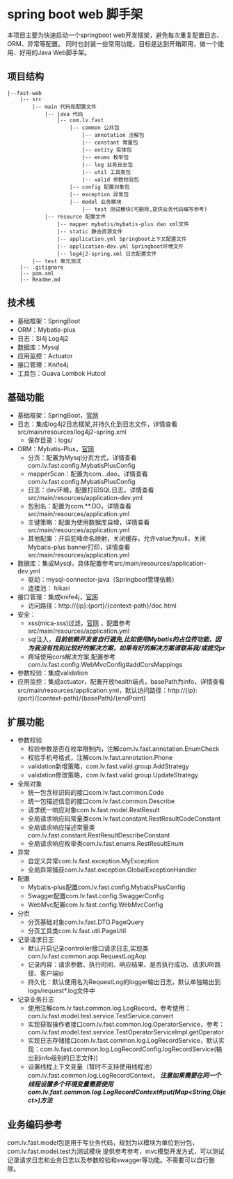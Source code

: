 # spring boot web 脚手架
本项目主要为快速启动一个springboot web开发框架，避免每次重复配置日志、ORM、异常等配置。
同时也封装一些常用功能，目标是达到开箱即用，做一个能用、好用的Java Web脚手架。
## 项目结构
```
|--fast-web  
    |-- src  
        |-- main 代码和配置文件  
            |-- java 代码  
                |-- com.lv.fast  
                    |-- common 公共包
                        |-- annotation 注解包  
                        |-- constant 常量包  
                        |-- entity 实体包  
                        |-- enums 枚举包
                        |-- log 业务日志包  
                        |-- util 工具类包  
                        |-- valid 参数校验包  
                    |-- config 配置对象包  
                    |-- exception 异常包  
                    |-- model 业务模块
                        |-- test 测试模块(可删除,提供业务代码编写参考)
            |-- resource 配置文件  
                |-- mapper mybatis/mybatis-plus dao xml文件  
                |-- static 静态资源文件  
                |-- application.yml Springboot上下文配置文件  
                |-- application-dev.yml Springboot环境文件  
                |-- log4j2-spring.xml 日志配置文件  
        |-- test 单元测试  
    |-- .gitignore  
    |-- pom.xml  
    |-- Readme.md
```
## 技术桟
- 基础框架：SpringBoot
- ORM：Mybatis-plus
- 日志：Sl4j Log4j2
- 数据库：Mysql
- 应用监控：Actuator
- 接口管理：Knife4j
- 工具包：Guava Lombok Hutool
## 基础功能
- 基础框架：SpringBoot，[官网](https://spring.io/projects/spring-boot)
- 日志：集成log4j2日志框架,并持久化到日志文件，详情查看src/main/resources/log4j2-spring.xml
  - 保存目录：logs/
- ORM：Mybatis-Plus，[官网](https://mp.baomidou.com/)
  - 分页：配置为Mysql分页方式，详情查看com.lv.fast.config.MybatisPlusConfig
  - mapperScan：配置为com.*.*.dao，详情查看com.lv.fast.config.MybatisPlusConfig
  - 日志：dev环境，配置打印SQL日志，详情查看src/main/resources/application-dev.yml
  - 包别名：配置为com.**.DO，详情查看src/main/resources/application.yml
  - 主键策略：配置为使用数据库自增，详情查看src/main/resources/application.yml
  - 其他配置：开启驼峰命名映射，关闭缓存，允许value为null，关闭Mybatis-plus banner打印，详情查看src/main/resources/application.yml
- 数据库：集成Mysql，具体配置参考src/main/resources/application-dev.yml
  - 驱动：mysql-connector-java（Springboot管理依赖）
  - 连接池： hikari
- 接口管理：集成knife4j，[官网](https://doc.xiaominfo.com/)
  - 访问路径：http://{ip}:{port}/{context-path}/doc.html
- 安全：
  - xss(mica-xss)过滤，[官网](https://gitee.com/596392912/mica/tree/master/mica-xss) ，配置参考src/main/resources/application.yml
  - sql注入，***目前依赖开发者自行避免,比如使用Mybatis的占位符功能，因为我没有找到比较好的解决方案，如果有好的解决方案请联系我/或提交pr***
  - 跨域使用cors解决方案,配置参考com.lv.fast.config.WebMvcConfig#addCorsMappings
- 参数校验：集成validation
- 应用监控：集成actuator，配置开放health端点，basePath为info，详情查看src/main/resources/application.yml，默认访问路径：http://{ip}:{port}/{context-path}/{basePath}/{endPoint}
## 扩展功能
  - 参数校验
    - 校验参数是否在枚举限制内，注解com.lv.fast.annotation.EnumCheck
    - 校验手机号格式，注解com.lv.fast.annotation.Phone
    - validation新增策略，com.lv.fast.valid.group.AddStrategy
    - validation修改策略，com.lv.fast.valid.group.UpdateStrategy
  - 全局对象
    - 统一包含标识码的接口com.lv.fast.common.Code
    - 统一包描述信息的接口com.lv.fast.common.Describe
    - 请求统一响应对象com.lv.fast.model.RestResult
    - 全局请求响应码常量类com.lv.fast.constant.RestResultCodeConstant
    - 全局请求响应描述常量类com.lv.fast.constant.RestResultDescribeConstant
    - 全局请求响应枚举类com.lv.fast.enums.RestResultEnum
  - 异常
    - 自定义异常com.lv.fast.exception.MyException
    - 全局异常捕获com.lv.fast.exception.GlobalExceptionHandler
  - 配置
    - Mybatis-plus配置com.lv.fast.config.MybatisPlusConfig
    - Swagger配置com.lv.fast.config.SwaggerConfig
    - WebMvc配置com.lv.fast.config.WebMvcConfig
  - 分页
    - 分页基础对象com.lv.fast.DTO.PageQuery
    - 分页工具类com.lv.fast.util.PageUtil
  - 记录请求日志
    - 默认开启记录controller接口请求日志,实现类com.lv.fast.common.aop.RequestLogAop
    - 记录内容：请求参数、执行时间、响应结果、是否执行成功、请求URI路径、客户端ip
    - 持久化：默认使用名为RequestLog的logger输出日志，默认单独输出到logs/request*.log文件中
  - 记录业务日志
    - 使用注解com.lv.fast.common.log.LogRecord，参考使用：com.lv.fast.model.test.service.TestService.convert
    - 实现获取操作者接口com.lv.fast.common.log.OperatorService，参考：com.lv.fast.model.test.service.TestOperatorServiceImpl.getOperator
    - 实现日志存储接口com.lv.fast.common.log.LogRecordService，默认实现：com.lv.fast.common.log.LogRecordConfig.logRecordService(输出到info级别的日志文件))
    - 设置线程上下文变量（暂时不支持使用线程池）com.lv.fast.common.log.LogRecordContext，
      ***注意如果需要在同一个线程设置多个环境变量需要使用com.lv.fast.common.log.LogRecordContext#put(Map<String,Object>)方法***
## 业务编码参考
com.lv.fast.model包是用于写业务代码，规划为以模块为单位划分包，com.lv.fast.model.test为测试模块
提供参考参考，mvc模型开发方式，可以测试记录请求日志和业务日志以及参数校验和swagger等功能。不需要可以自行删除。